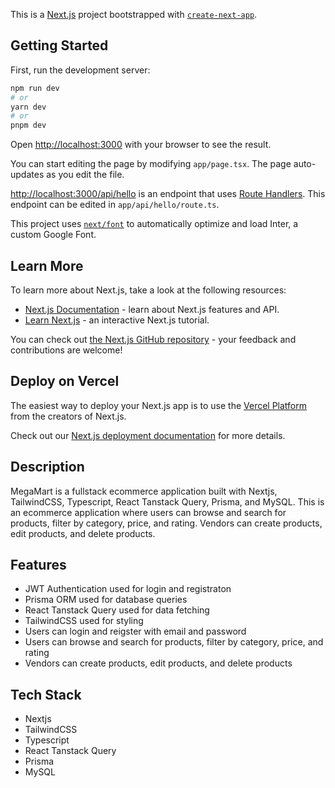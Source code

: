 This is a [Next.js](https://nextjs.org/) project bootstrapped with [`create-next-app`](https://github.com/vercel/next.js/tree/canary/packages/create-next-app).

## Getting Started

First, run the development server:

```bash
npm run dev
# or
yarn dev
# or
pnpm dev
```

Open [http://localhost:3000](http://localhost:3000) with your browser to see the result.

You can start editing the page by modifying `app/page.tsx`. The page auto-updates as you edit the file.

[http://localhost:3000/api/hello](http://localhost:3000/api/hello) is an endpoint that uses [Route Handlers](https://beta.nextjs.org/docs/routing/route-handlers). This endpoint can be edited in `app/api/hello/route.ts`.

This project uses [`next/font`](https://nextjs.org/docs/basic-features/font-optimization) to automatically optimize and load Inter, a custom Google Font.

## Learn More

To learn more about Next.js, take a look at the following resources:

- [Next.js Documentation](https://nextjs.org/docs) - learn about Next.js features and API.
- [Learn Next.js](https://nextjs.org/learn) - an interactive Next.js tutorial.

You can check out [the Next.js GitHub repository](https://github.com/vercel/next.js/) - your feedback and contributions are welcome!

## Deploy on Vercel

The easiest way to deploy your Next.js app is to use the [Vercel Platform](https://vercel.com/new?utm_medium=default-template&filter=next.js&utm_source=create-next-app&utm_campaign=create-next-app-readme) from the creators of Next.js.

Check out our [Next.js deployment documentation](https://nextjs.org/docs/deployment) for more details.


## Description

MegaMart is a fullstack ecommerce application built with Nextjs, TailwindCSS, Typescript, React Tanstack Query, Prisma, and MySQL. This is an ecommerce application where users can browse and search for products, filter by category, price, and rating. Vendors can create products, edit products, and delete products. 

## Features

- JWT Authentication used for login and registraton
- Prisma ORM used for database queries
- React Tanstack Query used for data fetching
- TailwindCSS used for styling
- Users can login and reigster with email and password
- Users can browse and search for products, filter by category, price, and rating
- Vendors can create products, edit products, and delete products


## Tech Stack

- Nextjs
- TailwindCSS
- Typescript
- React Tanstack Query
- Prisma
- MySQL

